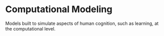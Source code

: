 # Computational Modeling

Models built to simulate aspects of human cognition, such as learning, at the computational level.
